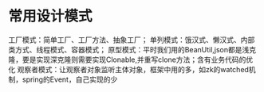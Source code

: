 # 常用设计模式
工厂模式：简单工厂、工厂方法、抽象工厂；
单列模式：饿汉式、懒汉式、内部类方式、线程模式、容器模式；
原型模式：平时我们用的BeanUtil,json都是浅克隆，要是实现深克隆则需要实现Clonable,并重写clone方法；含有业务代码的优化
观察者模式：让观察者对象监听主体对象，框架中用的多，如zk的watched机制，spring的Event，自己实现的少

